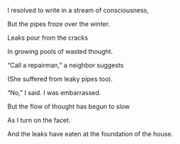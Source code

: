 I resolved to write in a stream of consciousness,

But the pipes froze over the winter.

Leaks pour from the cracks

In growing pools of wasted thought. 

“Call a repairman,” a neighbor suggests

(She suffered from leaky pipes too). 

“No,” I said. I was embarrassed. 

But the flow of thought has begun to slow

As I turn on the facet. 

And the leaks have eaten at the foundation of the house.
